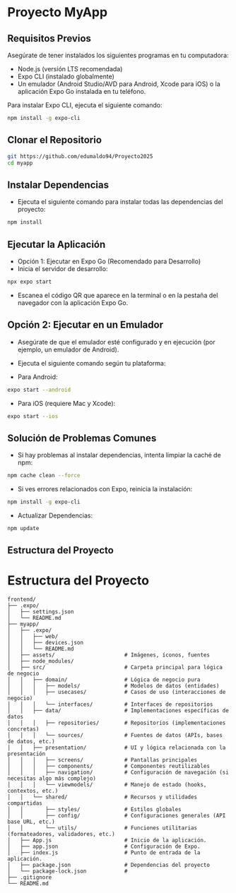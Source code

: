 # Proyecto MyApp

## Requisitos Previos

Asegúrate de tener instalados los siguientes programas en tu computadora:

- Node.js (versión LTS recomendada)
- Expo CLI (instalado globalmente)
- Un emulador (Android Studio/AVD para Android, Xcode para iOS) o la aplicación Expo Go instalada en tu teléfono.

Para instalar Expo CLI, ejecuta el siguiente comando:

```bash
npm install -g expo-cli
```

## Clonar el Repositorio
```bash
git https://github.com/edumaldo94/Proyecto2025
cd myapp
```


## Instalar Dependencias
- Ejecuta el siguiente comando para instalar todas las dependencias del proyecto:
```bash
npm install
```
## Ejecutar la Aplicación
- Opción 1: Ejecutar en Expo Go (Recomendado para Desarrollo)
- Inicia el servidor de desarrollo:
```bash
npx expo start
```
- Escanea el código QR que aparece en la terminal o en la pestaña del navegador con la aplicación Expo Go.

## Opción 2: Ejecutar en un Emulador
- Asegúrate de que el emulador esté configurado y en ejecución (por ejemplo, un emulador de Android).

- Ejecuta el siguiente comando según tu plataforma:

- Para Android:
```bash
expo start --android
```
- Para iOS (requiere Mac y Xcode):
```bash
expo start --ios
```
## Solución de Problemas Comunes
- Si hay problemas al instalar dependencias, intenta limpiar la caché de npm:
```bash
npm cache clean --force
```
- Si ves errores relacionados con Expo, reinicia la instalación:
```bash
npm install -g expo-cli
```
- Actualizar Dependencias:
```bash
npm update
```
## Estructura del Proyecto

# **Estructura del Proyecto**

```plaintext
frontend/
├── .expo/
│   ├── settings.json
│   └── README.md
├── myapp/
│   ├── .expo/
│   │   ├── web/
│   │   ├── devices.json
│   │   └── README.md
│   ├── assets/                      # Imágenes, íconos, fuentes
│   ├── node_modules/
│   ├── src/                         # Carpeta principal para lógica de negocio
│   │   ├── domain/                  # Lógica de negocio pura
│   │   │   ├── models/              # Modelos de datos (entidades)
│   │   │   ├── usecases/            # Casos de uso (interacciones de negocio)
│   │   │   └── interfaces/          # Interfaces de repositorios
│   │   ├── data/                    # Implementaciones específicas de datos
│   │   │   ├── repositories/        # Repositorios (implementaciones concretas)
│   │   │   └── sources/             # Fuentes de datos (APIs, bases de datos, etc.)
│   │   ├── presentation/            # UI y lógica relacionada con la presentación
│   │   │   ├── screens/             # Pantallas principales
│   │   │   ├── components/          # Componentes reutilizables
│   │   │   ├── navigation/          # Configuración de navegación (si necesitas algo más complejo)
│   │   │   └── viewmodels/          # Manejo de estado (hooks, contextos, etc.)
│   │   └── shared/                  # Recursos y utilidades compartidas
│   │       ├── styles/              # Estilos globales
│   │       ├── config/              # Configuraciones generales (API base URL, etc.)
│   │       └── utils/               # Funciones utilitarias (formateadores, validadores, etc.)
│   ├── App.js                       # Inicio de la aplicación.
│   ├── app.json                     # Configuración de Expo.
│   ├── index.js                     # Punto de entrada de la aplicación.
│   ├── package.json                 # Dependencias del proyecto
│   └── package-lock.json            #
├── .gitignore
└── README.md

